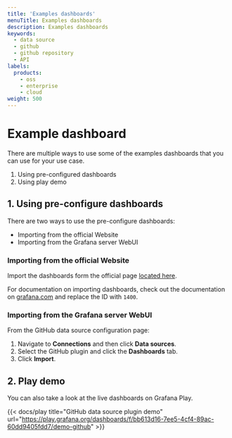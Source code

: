 ```yaml
---
title: 'Examples dashboards'
menuTitle: Examples dashboards
description: Examples dashboards
keywords:
  - data source
  - github
  - github repository
  - API
labels:
  products:
    - oss
    - enterprise
    - cloud
weight: 500
---
```


# Example dashboard

There are multiple ways to use some of the examples dashboards that you can use for your use case.

1. Using pre-configured dashboards
1. Using play demo

## 1. Using pre-configure dashboards

There are two ways to use the pre-configure dashboards:

- Importing from the official Website
- Importing from the Grafana server WebUI

### Importing from the official Website

Import the dashboards form the official page [located here](https://grafana.com/grafana/dashboards/14000).

For documentation on importing dashboards, check out the documentation on [grafana.com](https://grafana.com/docs/grafana/latest/reference/export_import/#importing-a-dashboard) and replace the ID with `1400`.

### Importing from the Grafana server WebUI

From the GitHub data source configuration page:

1. Navigate to **Connections** and then click **Data sources**.
1. Select the GitHub plugin and click the **Dashboards** tab.
1. Click **Import**.

## 2. Play demo

You can also take a look at the live dashboards on Grafana Play.

{{< docs/play title="GitHub data source plugin demo" url="https://play.grafana.org/dashboards/f/bb613d16-7ee5-4cf4-89ac-60dd9405fdd7/demo-github" >}}
